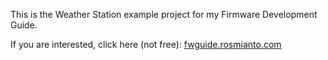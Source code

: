 This is the Weather Station example project for my Firmware Development Guide.

If you are interested, click here (not free): [fwguide.rosmianto.com](https://fwguide.rosmianto.com)
